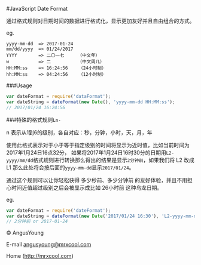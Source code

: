#JavaScript Date Format

通过格式规则对日期时间的数据进行格式化，显示更加友好并且自由组合的方式。

eg.

	yyyy-mm-dd  => 2017-01-24
	mm/dd/yyyy  => 01/24/2017
	YYYY        => 二〇一七     （中文年）
	w           => 二          （中文周几）
	HH:MM:ss    => 16:24:56    （24小时制）
	hh:MM:ss    => 04:24:56    （12小时制）
	
###Usage

```js
var dateFormat = require('dataFormat');
var dateString = dateFormat(new Date(), 'yyyy-mm-dd HH:MM:ss');
// 2017/01/24 16:24:56
```
###特殊的格式规则`Ln-`

n 表示从1到6的级别，各自对应：秒，分钟，小时，天，月，年

使用此格式表示对于小于等于指定级别的时间将显示为近时值，比如当前时间为2017年1月24日16点32分，
如果将2017年1月24日16时30分的日期用`L2-yyyy/mm/dd`格式规则进行转换那么得出的结果是显示`2分钟前`，如果我们将 L2 改成 L1 那么此处将会按后面的`yyyy-mm-dd`显示`2017/01/24`。

通过这个规则可以让你轻松获得 多少秒前、多少分钟前 的友好体验，并且不用担心时间近值超过级别之后会被显示成比如 26小时前 这种乌龙日期。

eg.

```js
var dateFormat = require('dateFormat');
var dateString = dateFormat(new Date('2017/01/24 16:30'), 'L2-yyyy-mm-dd');
// 2分钟前 or 2017-01-24
```

&copy; AngusYoung

E-mail <angusyoung@mrxcool.com>

Home (http://mrxcool.com)